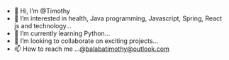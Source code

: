 - 👋 Hi, I’m @Timothy
- 👀 I’m interested in health, Java programming, Javascript, Spring, React js  and technology...
- 🌱 I’m currently learning Python...
- 💞️ I’m looking to collaborate on exciting projects...
- 📫 How to reach me ...@balabatimothy@outlook.com

<!---
Timothy-Great/Timothy-Great is a ✨ special ✨ repository because its `README.md` (this file) appears on your GitHub profile.
You can click the Preview link to take a look at your changes.
--->
